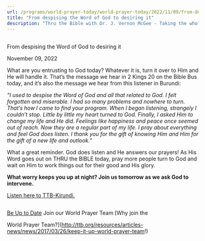 ```yaml
---
url: /programs/world-prayer-today/world-prayer-today/2022/11/09/from-despising-the-word-of-god-to-desiring-it
title: "From despising the Word of God to desiring it"
description: "Thru the Bible with Dr. J. Vernon McGee - Taking the whole Word to the whole world"
---
```







## 
 From despising the Word of God to desiring it


November 09, 2022




What are you entrusting to God today? Whatever it is, turn it over to Him and He will handle it. That’s the message we hear in 2 Kings 20 on the Bible Bus today, and it’s also the message we hear from this listener in Burundi:  


*“I used to despise the Word of God and all that related to God. I felt forgotten and miserable. I had so many problems and nowhere to turn. That’s how I came to find your program. When I began listening, strangely I couldn’t stop. Little by little my heart turned to God. Finally, I asked Him to change my life and He did. Feelings like happiness and peace once seemed out of reach. Now they are a regular part of my life. I pray about everything and feel God does listen. I thank you for the gift of knowing Him and Him for the gift of a new life and outlook.”*

What a great reminder. God does listen and He answers our prayers! As His Word goes out on THRU the BIBLE today, pray more people turn to God and wait on Him to work things out for their good and His glory.

**What worry keeps you up at night? Join us tomorrow as we ask God to intervene.**

[Listen here to TTB-Kirundi.](https://ttb.twr.org/home/day,0417/language,RUN)







## 




[Be Up to Date](http://feeds.feedburner.com/WorldPrayerToday "World Prayer Today RSS Feed")
Join our World Prayer Team
[Why join the  

World Prayer Team?](http://ttb.org/resources/articles-news/news/2017/03/26/keep-it-up-world-prayer-team!)




